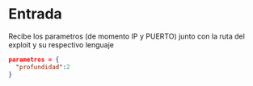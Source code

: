 # Entrada

Recibe los parametros (de momento IP y PUERTO) junto con la ruta del exploit y su respectivo lenguaje

```json
parametros = {
  "profundidad":2
}
```